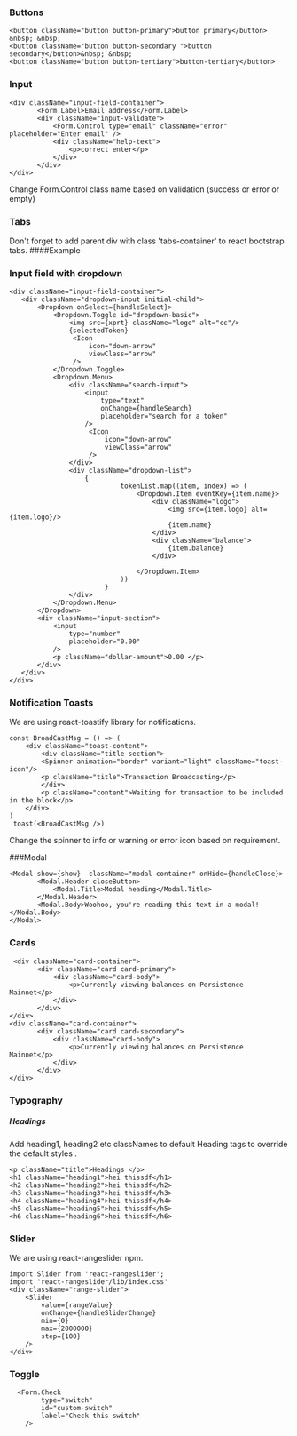 ### Buttons
    <button className="button button-primary">button primary</button> &nbsp; &nbsp;
    <button className="button button-secondary ">button secondary</button>&nbsp; &nbsp;
    <button className="button button-tertiary">button-tertiary</button>
### Input 
    <div className="input-field-container">
           <Form.Label>Email address</Form.Label>
           <div className="input-validate">
               <Form.Control type="email" className="error" placeholder="Enter email" />
               <div className="help-text">
                   <p>correct enter</p>
               </div>
           </div>
    </div>
Change Form.Control class name based on validation (success or error or empty)
### Tabs
Don't forget to add parent div with class 'tabs-container' to react bootstrap tabs.
####Example
    <div className="tabs-container">
        <Tabs/>
    </div>
### Input field with dropdown 
    <div className="input-field-container">
       <div className="dropdown-input initial-child">
           <Dropdown onSelect={handleSelect}>
               <Dropdown.Toggle id="dropdown-basic">
                   <img src={xprt} className="logo" alt="cc"/>
                   {selectedToken}
                    <Icon
                        icon="down-arrow"
                        viewClass="arrow"
                    />
               </Dropdown.Toggle>
               <Dropdown.Menu>
                   <div className="search-input">
                       <input
                           type="text"
                           onChange={handleSearch}
                           placeholder="search for a token"
                       />
                        <Icon
                            icon="down-arrow"
                            viewClass="arrow"
                        />
                   </div>
                   <div className="dropdown-list">
                       {
                                tokenList.map((item, index) => (
                                    <Dropdown.Item eventKey={item.name}>
                                        <div className="logo">
                                            <img src={item.logo} alt={item.logo}/>
                                            {item.name}
                                        </div>
                                        <div className="balance">
                                            {item.balance}
                                        </div>

                                    </Dropdown.Item>
                                ))
                            }
                   </div>
               </Dropdown.Menu>
           </Dropdown>
           <div className="input-section">
               <input
                   type="number"
                   placeholder="0.00"
               />
               <p className="dollar-amount">0.00 </p>
           </div>
       </div>
    </div>

### Notification Toasts

We are using react-toastify library for notifications.

    const BroadCastMsg = () => (
        <div className="toast-content">
            <div className="title-section">
            <Spinner animation="border" variant="light" className="toast-icon"/>
            <p className="title">Transaction Broadcasting</p>
            </div>
            <p className="content">Waiting for transaction to be included in the block</p>
        </div>
    )
     toast(<BroadCastMsg />)
Change the spinner to info or warning or error icon based on requirement.

###Modal
    
    <Modal show={show}  className="modal-container" onHide={handleClose}>
           <Modal.Header closeButton>
               <Modal.Title>Modal heading</Modal.Title>
           </Modal.Header>
           <Modal.Body>Woohoo, you're reading this text in a modal!</Modal.Body>
    </Modal>

### Cards
     <div className="card-container">
           <div className="card card-primary">
               <div className="card-body">
                   <p>Currently viewing balances on Persistence Mainnet</p>
               </div>
           </div>
    </div>
    <div className="card-container">
           <div className="card card-secondary">
               <div className="card-body">
                   <p>Currently viewing balances on Persistence Mainnet</p>
               </div>
           </div>
    </div>

### Typography

##### Headings
Add heading1, heading2 etc classNames to default Heading tags to override the default styles .

    <p className="title">Headings </p>
    <h1 className="heading1">hei thissdf</h1>
    <h2 className="heading2">hei thissdf</h2>
    <h3 className="heading3">hei thissdf</h3>
    <h4 className="heading4">hei thissdf</h4>
    <h5 className="heading5">hei thissdf</h5>
    <h6 className="heading6">hei thissdf</h6>

### Slider 
 
We are using react-rangeslider npm.

    import Slider from 'react-rangeslider';
    import 'react-rangeslider/lib/index.css'
    <div className="range-slider">
        <Slider
            value={rangeValue}
            onChange={handleSliderChange}
            min={0}
            max={2000000}
            step={100}
        />
    </div>

### Toggle 

      <Form.Check
            type="switch"
            id="custom-switch"
            label="Check this switch"
        />

